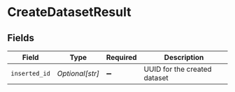 # CreateDatasetResult


## Fields

| Field                        | Type                         | Required                     | Description                  |
| ---------------------------- | ---------------------------- | ---------------------------- | ---------------------------- |
| `inserted_id`                | *Optional[str]*              | :heavy_minus_sign:           | UUID for the created dataset |